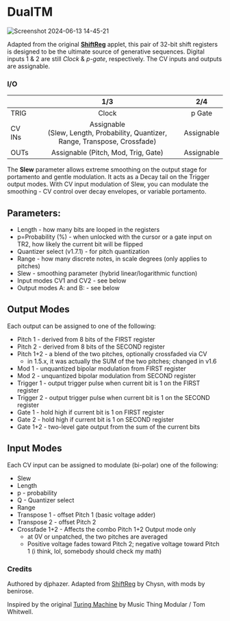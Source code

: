 # DualTM

![Screenshot 2024-06-13 14-45-21](https://github.com/djphazer/O_C-Phazerville/assets/109086194/5b0be757-9e41-42b6-8f5f-b7590a91e740)

Adapted from the original [**ShiftReg**](https://github.com/Chysn/O_C-HemisphereSuite/wiki/Shift-Register-(formerly-Turing)) applet, this pair of 32-bit shift registers is designed to be the ultimate source of generative sequences. Digital inputs 1 & 2 are still _Clock_ & _p-gate_, respectively. The CV inputs and outputs are assignable.

### I/O

|        |                                 1/3                                 |    2/4     |
| ------ | :-----------------------------------------------------------------: | :--------: |
| TRIG   |                                Clock                                |   p Gate   |
| CV INs | Assignable<br>(Slew, Length, Probability, Quantizer, Range, Transpose, Crossfade) | Assignable |
| OUTs   |                 Assignable (Pitch, Mod, Trig, Gate)                 | Assignable           |


The **Slew** parameter allows extreme smoothing on the output stage for portamento and gentle modulation. It acts as a Decay tail on the Trigger output modes. With CV input modulation of Slew, you can modulate the smoothing - CV control over decay envelopes, or variable portamento.

## Parameters:
* Length - how many bits are looped in the registers
* p=Probability (%) - when unlocked with the cursor or a gate input on TR2, how likely the current bit will be flipped
* Quantizer select (v1.7.1) - for pitch quantization
* Range - how many discrete notes, in scale degrees (only applies to pitches)
* Slew - smoothing parameter (hybrid linear/logarithmic function)
* Input modes CV1 and CV2 - see below
* Output modes A: and B: - see below

## Output Modes
Each output can be assigned to one of the following:
* Pitch 1 - derived from 8 bits of the FIRST register
* Pitch 2 - derived from 8 bits of the SECOND register
* Pitch 1+2 - a blend of the two pitches, optionally crossfaded via CV
  - in 1.5.x, it was actually the SUM of the two pitches; changed in v1.6
* Mod 1 - unquantized bipolar modulation from FIRST register
* Mod 2 - unquantized bipolar modulation from SECOND register
* Trigger 1 - output trigger pulse when current bit is 1 on the FIRST register
* Trigger 2 - output trigger pulse when current bit is 1 on the SECOND register
* Gate 1 - hold high if current bit is 1 on FIRST register
* Gate 2 - hold high if current bit is 1 on SECOND register
* Gate 1+2 - two-level gate output from the sum of the current bits

## Input Modes
Each CV input can be assigned to modulate (bi-polar) one of the following:
* Slew
* Length
* p - probability
* Q - Quantizer select
* Range
* Transpose 1 - offset Pitch 1 (basic voltage adder)
* Transpose 2 - offset Pitch 2
* Crossfade 1+2 - Affects the combo Pitch 1+2 Output mode only
  - at 0V or unpatched, the two pitches are averaged
  - Positive voltage fades toward Pitch 2; negative voltage toward Pitch 1 (i think, lol, somebody should check my math)

### Credits
Authored by djphazer. Adapted from [ShiftReg](https://github.com/Chysn/O_C-HemisphereSuite/wiki/Shift-Register-(formerly-Turing)) by Chysn, with mods by benirose.

Inspired by the original [Turing Machine](https://www.musicthing.co.uk/Turing-Machine/) by Music Thing Modular / Tom Whitwell.
